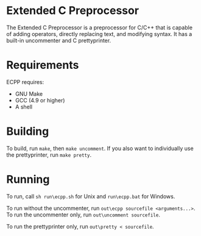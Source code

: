 # Extended C Preprocessor

The Extended C Preprocessor is a preprocessor for C/C++ that is capable of adding operators, directly replacing text, and modifying syntax. It has a built-in uncommenter and C prettyprinter.

# Requirements

ECPP requires:

 - GNU Make
 - GCC (4.9 or higher)
 - A shell

# Building

To build, run `make`, then `make uncomment`. If you also want to individually use the prettyprinter, run `make pretty`.

# Running

To run, call `sh run\ecpp.sh` for Unix and `run\ecpp.bat` for Windows.

To run without the uncommenter, run `out\ecpp sourcefile <arguments...>`. To run the uncommenter only, run `out\uncomment sourcefile`.

To run the prettyprinter only, run `out\pretty < sourcefile`.